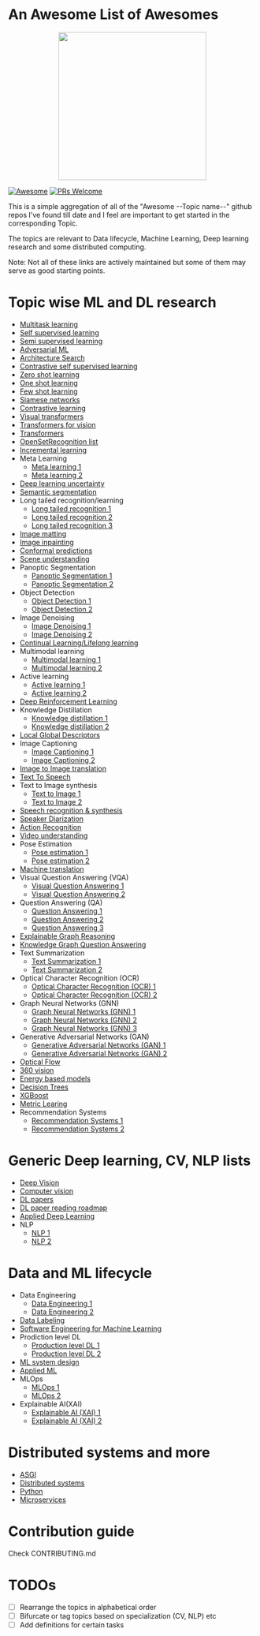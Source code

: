 # An Awesome List of Awesomes

<p align="center">
  <img width="300" src="https://i.imgur.com/Ky2jxnj.png" "Awesome!">
</p>


[![Awesome](https://cdn.rawgit.com/sindresorhus/awesome/d7305f38d29fed78fa85652e3a63e154dd8e8829/media/badge.svg)](https://github.com/sindresorhus/awesome)
[![PRs Welcome](https://img.shields.io/badge/PRs-welcome-brightgreen.svg?style=flat-square)](http://makeapullrequest.com)

This is a simple aggregation of all of the "Awesome --Topic name--" github repos I've found till date and I feel are important to get started in the corresponding Topic.

The topics are relevant to Data lifecycle, Machine Learning, Deep learning research and some distributed computing.

Note: Not all of these links are actively maintained but some of them may serve as good starting points.

# Topic wise ML and DL research

* [Multitask learning](https://github.com/SimonVandenhende/Awesome-Multi-Task-Learning)
* [Self supervised learning](https://github.com/jason718/awesome-self-supervised-learning)
* [Semi supervised learning](https://github.com/yassouali/awesome-semi-supervised-learning)
* [Adversarial ML](https://github.com/yenchenlin/awesome-adversarial-machine-learning)
* [Architecture Search](https://github.com/markdtw/awesome-architecture-search)
* [Contrastive self supervised learning](https://github.com/asheeshcric/awesome-contrastive-self-supervised-learning)
* [Zero shot learning](https://github.com/WilliamYi96/Awesome-Zero-Shot-Learning)
* [One shot learning](https://awesomeopensource.com/projects/one-shot-learning)
* [Few shot learning](https://github.com/e-271/awesome-few-shot-learning)
* [Siamese networks](https://awesomeopensource.com/projects/siamese-network)
* [Contrastive learning](https://github.com/VainF/Awesome-Contrastive-Learning)
* [Visual transformers](https://github.com/dk-liang/Awesome-Visual-Transformer)
* [Transformers for vision](https://github.com/lijiaman/awesome-transformer-for-vision)
* [Transformers](https://github.com/ictnlp/awesome-transformer)
* [OpenSetRecognition list](https://github.com/iCGY96/awesome_OpenSetRecognition_list)
* [Incremental learning](https://github.com/xialeiliu/Awesome-Incremental-Learning)
* Meta Learning
    * [Meta learning 1](https://github.com/dragen1860/awesome-meta-learning)
    * [Meta learning 2](https://github.com/sudharsan13296/Awesome-Meta-Learning)
* [Deep learning uncertainty](https://github.com/ahmedmalaa/deep-learning-uncertainty)
* [Semantic segmentation](https://github.com/mrgloom/awesome-semantic-segmentation)
* Long tailed recognition/learning
    * [Long tailed recognition 1](https://github.com/zzw-zwzhang/Awesome-of-Long-Tailed-Recognition)
    * [Long tailed recognition 2](https://github.com/Stomach-ache/awesome-long-tailed-learning)
    * [Long tailed recognition 3](https://github.com/Vanint/Awesome-LongTailed-Learning)
* [Image matting](https://github.com/michaelowenliu/awesome-image-matting)
* [Image inpainting](https://github.com/1900zyh/Awesome-Image-Inpainting)
* [Conformal predictions](https://github.com/valeman/awesome-conformal-prediction)
* [Scene understanding](https://github.com/bertjiazheng/awesome-scene-understanding)
* Panoptic Segmentation
    * [Panoptic Segmentation 1](https://github.com/Angzz/awesome-panoptic-segmentation)
    * [Panoptic Segmentation 2](https://github.com/YimingCuiCuiCui/Awesome-Panoptic-Segmentation-Papers)
* Object Detection
    * [Object Detection 1](https://github.com/amusi/awesome-object-detection)
    * [Object Detection 2](https://github.com/daicoolb/Awesome-Object-Detections)
* Image Denoising
    * [Image Denoising 1](https://github.com/oneTaken/Awesome-Denoise)
    * [Image Denoising 2](https://github.com/z-bingo/awesome-image-denoising-state-of-the-art)
* [Continual Learning/Lifelong learning](https://github.com/prprbr/awesome-lifelong-continual-learning)
* Multimodal learning
    * [Multimodal learning 1](https://github.com/pliang279/awesome-multimodal-ml)
    * [Multimodal learning 2](https://github.com/Eurus-Holmes/Awesome-Multimodal-Research)
* Active learning
    * [Active learning 1](https://github.com/yongjin-shin/awesome-active-learning)
    * [Active learning 2](https://github.com/2006pmach/awesome-active-learning)
* [Deep Reinforcement Learning](https://github.com/brianspiering/awesome-deep-rl)
* Knowledge Distillation
    * [Knowledge distillation 1](https://github.com/FLHonker/Awesome-Knowledge-Distillation)
    * [Knowledge distillation 2](https://github.com/dkozlov/awesome-knowledge-distillation)
* [Local Global Descriptors](https://github.com/shamangary/awesome-local-global-descriptor)
* Image Captioning
    * [Image Captioning 1](https://github.com/zhjohnchan/awesome-image-captioning)
    * [Image Captioning 2](https://github.com/forence/Awesome-Visual-Captioning)
* [Image to Image translation](https://github.com/weihaox/awesome-image-translation)
* [Text To Speech](https://github.com/seungwonpark/awesome-tts-samples)
* Text to Image synthesis
    * [Text to Image 1](https://github.com/Yutong-Zhou-cv/Awesome-Text-to-Image)
    * [Text to Image 2](https://github.com/kunli-cs/Awesome-Text-to-Image-Synthesis)
* [Speech recognition & synthesis](https://github.com/zzw922cn/awesome-speech-recognition-speech-synthesis-papers)
* [Speaker Diarization](https://github.com/wq2012/awesome-diarization)
* [Action Recognition](https://github.com/jinwchoi/awesome-action-recognition)
* [Video understanding](https://github.com/sujiongming/awesome-video-understanding)
* Pose Estimation
    * [Pose estimation 1](https://github.com/wangzheallen/awesome-human-pose-estimation)
    * [Pose estimation 2](https://github.com/cbsudux/awesome-human-pose-estimation)
* [Machine translation](https://github.com/maidis/awesome-machine-translation)
* Visual Question Answering (VQA)
    * [Visual Question Answering 1](https://github.com/jokieleung/awesome-visual-question-answering)
    * [Visual Question Answering 2](https://github.com/Taaccoo/awesome-vqa-latest)
* Question Answering (QA)
    * [Question Answering 1](https://github.com/seriousran/awesome-qa)
    * [Question Answering 2](https://github.com/dapurv5/awesome-question-answering)
    * [Question Answering 3](https://github.com/monk1337/Awesome-Question-Answering)
* [Explainable Graph Reasoning](https://github.com/AstraZeneca/awesome-explainable-graph-reasoning)
* [Knowledge Graph Question Answering](https://github.com/BshoterJ/awesome-kgqa)
* Text Summarization
    * [Text Summarization 1](https://github.com/mathsyouth/awesome-text-summarization)
    * [Text Summarization 2](https://github.com/icoxfog417/awesome-text-summarization)
* Optical Character Recognition (OCR)
    * [Optical Character Recognition (OCR) 1](https://github.com/kba/awesome-ocr)
    * [Optical Character Recognition (OCR) 2](https://github.com/zacharywhitley/awesome-ocr)
* Graph Neural Networks (GNN)
    * [Graph Neural Networks (GNN) 1](https://github.com/GRAND-Lab/Awesome-Graph-Neural-Networks)
    * [Graph Neural Networks (GNN) 2](https://github.com/thunlp/GNNPapers)
    * [Graph Neural Networks (GNN) 3](https://github.com/mengliu1998/awesome-deep-gnn)
* Generative Adversarial Networks (GAN)
    * [Generative Adversarial Networks (GAN) 1](https://github.com/nightrome/really-awesome-gan)
    * [Generative Adversarial Networks (GAN) 2](https://github.com/kozistr/Awesome-GANs)
* [Optical Flow](https://github.com/antran89/awesome-optical-flow-algorithm)
* [360 vision](https://github.com/hsientzucheng/awesome-360-vision)
* [Energy based models](https://github.com/yataobian/awesome-ebm)
* [Decision Trees](https://github.com/benedekrozemberczki/awesome-decision-tree-papers)
* [XGBoost](https://github.com/dmlc/xgboost/tree/master/demo)
* [Metric Learing](https://githubmate.com/repo/Adamdad/Awesome-metrics-learning)
* Recommendation Systems
    * [Recommendation Systems 1](https://github.com/jihoo-kim/awesome-RecSys)
    * [Recommendation Systems 2](https://github.com/scnu-dil/awesome-RecSys)

# Generic Deep learning, CV, NLP lists
* [Deep Vision](https://github.com/kjw0612/awesome-deep-vision)
* [Computer vision](https://github.com/jbhuang0604/awesome-computer-vision)
* [DL papers](https://github.com/terryum/awesome-deep-learning-papers)
* [DL paper reading roadmap](https://github.com/floodsung/Deep-Learning-Papers-Reading-Roadmap)
* [Applied Deep Learning](https://github.com/maziarraissi/Applied-Deep-Learning)
* NLP
    * [NLP 1](https://github.com/keon/awesome-nlp)
    * [NLP 2](https://github.com/brianspiering/awesome-dl4nlp)


# Data and ML lifecycle
* Data Engineering
    * [Data Engineering 1](https://github.com/igorbarinov/awesome-data-engineering)
    * [Data Engineering 2](https://github.com/gunnarmorling/awesome-opensource-data-engineering)
* [Data Labeling](https://github.com/heartexlabs/awesome-data-labelinhttps://github.com/heartexlabs/awesome-data-labelingg)
* [Software Engineering for Machine Learning](https://github.com/SE-ML/awesome-seml)
* Prodiction level DL
    * [Production level DL 1](https://github.com/alirezadir/Production-Level-Deep-Learning)
    * [Production level DL 2](https://github.com/ahkarami/Deep-Learning-in-Production)
* [ML system design](https://github.com/chiphuyen/machine-learning-systems-design)
* [Applied ML](https://github.com/eugeneyan/applied-ml)
* MLOps
    * [MLOps 1](https://github.com/visenger/awesome-mlops)
    * [MLOps 2](https://github.com/kelvins/awesome-mlops)
* Explainable AI(XAI)
    * [Explainable AI (XAI) 1](https://github.com/wangyongjie-ntu/Awesome-explainable-AI)
    * [Explainable AI (XAI) 2](https://github.com/altamiracorp/awesome-xai)


# Distributed systems and more
* [ASGI](https://github.com/florimondmanca/awesome-asgi)
* [Distributed systems](https://github.com/theanalyst/awesome-distributed-systems)
* [Python](https://github.com/vinta/awesome-python)
* [Microservices](https://github.com/mfornos/awesome-microservices)


# Contribution guide
Check CONTRIBUTING.md

# TODOs
- [ ] Rearrange the topics in alphabetical order
- [ ] Bifurcate or tag topics based on specialization (CV, NLP) etc
- [ ] Add definitions for certain tasks
